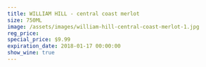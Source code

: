 ```yaml
---
title: WILLIAM HILL - central coast merlot
size: 750ML
image: /assets/images/william-hill-central-coast-merlot-1.jpg
reg_price:
special_price: $9.99
expiration_date: 2018-01-17 00:00:00
show_wine: true
---
```



